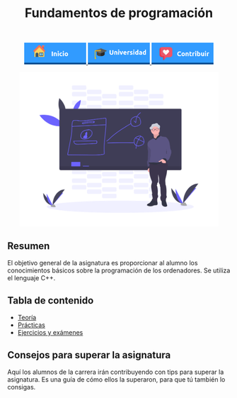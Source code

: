 <h1 align="center"> Fundamentos de programación </h1> <br>
<p align="center">
          <a 		href="../../../README.md">
  <img alt="Inicio" title="Inicio" src="../../../imagenes/boton-inicio.png" width="140">
  </a>
      <a 		href="../../universidad">
  <img alt="Universidad" title="Universidad" src="../../../imagenes/boton-universidad.png" width="140">
  </a>
        <a 		href="../../../doc/CONTRIBUIR.md">
  <img alt="Contribuir" title="Contribuir" src="../../../imagenes/boton-contribuir.png" width="140">
  </a>
</p>
<p align="center">
    <img alt="Asignatura" title="Asignatura" src="../../../imagenes/asignatura.png" width="450">
</p>






## Resumen

El objetivo general de la asignatura es proporcionar al alumno los conocimientos básicos sobre la programación de los ordenadores. Se utiliza el lenguaje C++.


## Tabla de contenido

- [Teoría](Teoría)
- [Prácticas](Prácticas)
- [Ejercicios y exámenes](Apoyo)



## Consejos para superar la asignatura

Aquí los alumnos de la carrera irán contribuyendo con tips para superar la asignatura. Es una guía de cómo ellos la superaron, para que tú también lo consigas. 
